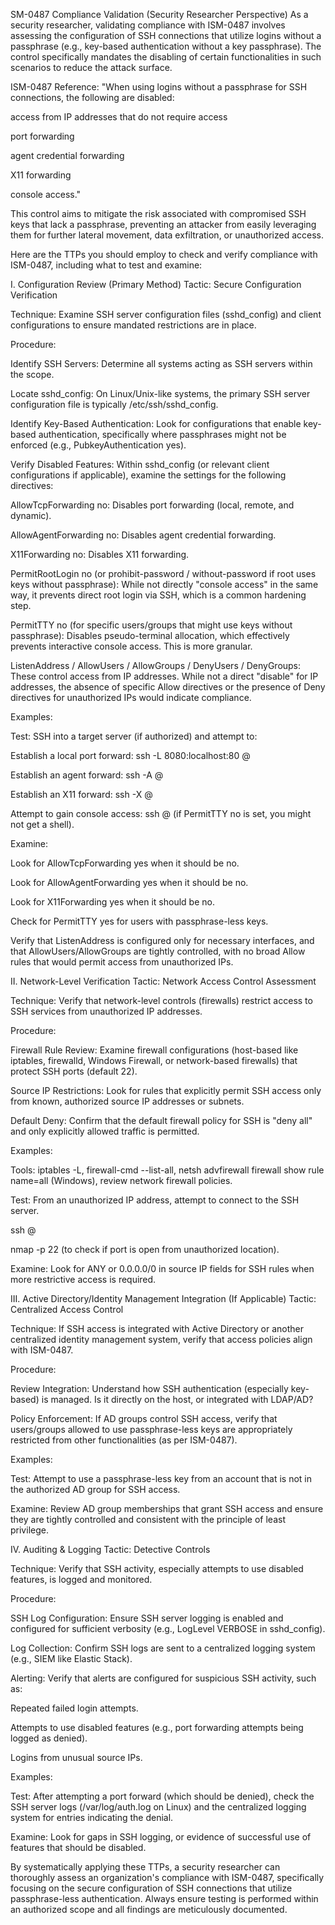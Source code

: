 SM-0487 Compliance Validation (Security Researcher Perspective)
As a security researcher, validating compliance with ISM-0487 involves assessing the configuration of SSH connections that utilize logins without a passphrase (e.g., key-based authentication without a key passphrase). The control specifically mandates the disabling of certain functionalities in such scenarios to reduce the attack surface.

ISM-0487 Reference:
"When using logins without a passphrase for SSH connections, the following are disabled:

access from IP addresses that do not require access

port forwarding

agent credential forwarding

X11 forwarding

console access."

This control aims to mitigate the risk associated with compromised SSH keys that lack a passphrase, preventing an attacker from easily leveraging them for further lateral movement, data exfiltration, or unauthorized access.

Here are the TTPs you should employ to check and verify compliance with ISM-0487, including what to test and examine:

I. Configuration Review (Primary Method)
Tactic: Secure Configuration Verification

Technique: Examine SSH server configuration files (sshd_config) and client configurations to ensure mandated restrictions are in place.

Procedure:

Identify SSH Servers: Determine all systems acting as SSH servers within the scope.

Locate sshd_config: On Linux/Unix-like systems, the primary SSH server configuration file is typically /etc/ssh/sshd_config.

Identify Key-Based Authentication: Look for configurations that enable key-based authentication, specifically where passphrases might not be enforced (e.g., PubkeyAuthentication yes).

Verify Disabled Features: Within sshd_config (or relevant client configurations if applicable), examine the settings for the following directives:

AllowTcpForwarding no: Disables port forwarding (local, remote, and dynamic).

AllowAgentForwarding no: Disables agent credential forwarding.

X11Forwarding no: Disables X11 forwarding.

PermitRootLogin no (or prohibit-password / without-password if root uses keys without passphrase): While not directly "console access" in the same way, it prevents direct root login via SSH, which is a common hardening step.

PermitTTY no (for specific users/groups that might use keys without passphrase): Disables pseudo-terminal allocation, which effectively prevents interactive console access. This is more granular.

ListenAddress / AllowUsers / AllowGroups / DenyUsers / DenyGroups: These control access from IP addresses. While not a direct "disable" for IP addresses, the absence of specific Allow directives or the presence of Deny directives for unauthorized IPs would indicate compliance.

Examples:

Test: SSH into a target server (if authorized) and attempt to:

Establish a local port forward: ssh -L 8080:localhost:80 <user>@<server>

Establish an agent forward: ssh -A <user>@<server>

Establish an X11 forward: ssh -X <user>@<server>

Attempt to gain console access: ssh <user>@<server> (if PermitTTY no is set, you might not get a shell).

Examine:

Look for AllowTcpForwarding yes when it should be no.

Look for AllowAgentForwarding yes when it should be no.

Look for X11Forwarding yes when it should be no.

Check for PermitTTY yes for users with passphrase-less keys.

Verify that ListenAddress is configured only for necessary interfaces, and that AllowUsers/AllowGroups are tightly controlled, with no broad Allow rules that would permit access from unauthorized IPs.

II. Network-Level Verification
Tactic: Network Access Control Assessment

Technique: Verify that network-level controls (firewalls) restrict access to SSH services from unauthorized IP addresses.

Procedure:

Firewall Rule Review: Examine firewall configurations (host-based like iptables, firewalld, Windows Firewall, or network-based firewalls) that protect SSH ports (default 22).

Source IP Restrictions: Look for rules that explicitly permit SSH access only from known, authorized source IP addresses or subnets.

Default Deny: Confirm that the default firewall policy for SSH is "deny all" and only explicitly allowed traffic is permitted.

Examples:

Tools: iptables -L, firewall-cmd --list-all, netsh advfirewall firewall show rule name=all (Windows), review network firewall policies.

Test: From an unauthorized IP address, attempt to connect to the SSH server.

ssh <user>@<server>

nmap -p 22 <server> (to check if port is open from unauthorized location).

Examine: Look for ANY or 0.0.0.0/0 in source IP fields for SSH rules when more restrictive access is required.

III. Active Directory/Identity Management Integration (If Applicable)
Tactic: Centralized Access Control

Technique: If SSH access is integrated with Active Directory or another centralized identity management system, verify that access policies align with ISM-0487.

Procedure:

Review Integration: Understand how SSH authentication (especially key-based) is managed. Is it directly on the host, or integrated with LDAP/AD?

Policy Enforcement: If AD groups control SSH access, verify that users/groups allowed to use passphrase-less keys are appropriately restricted from other functionalities (as per ISM-0487).

Examples:

Test: Attempt to use a passphrase-less key from an account that is not in the authorized AD group for SSH access.

Examine: Review AD group memberships that grant SSH access and ensure they are tightly controlled and consistent with the principle of least privilege.

IV. Auditing & Logging
Tactic: Detective Controls

Technique: Verify that SSH activity, especially attempts to use disabled features, is logged and monitored.

Procedure:

SSH Log Configuration: Ensure SSH server logging is enabled and configured for sufficient verbosity (e.g., LogLevel VERBOSE in sshd_config).

Log Collection: Confirm SSH logs are sent to a centralized logging system (e.g., SIEM like Elastic Stack).

Alerting: Verify that alerts are configured for suspicious SSH activity, such as:

Repeated failed login attempts.

Attempts to use disabled features (e.g., port forwarding attempts being logged as denied).

Logins from unusual source IPs.

Examples:

Test: After attempting a port forward (which should be denied), check the SSH server logs (/var/log/auth.log on Linux) and the centralized logging system for entries indicating the denial.

Examine: Look for gaps in SSH logging, or evidence of successful use of features that should be disabled.

By systematically applying these TTPs, a security researcher can thoroughly assess an organization's compliance with ISM-0487, specifically focusing on the secure configuration of SSH connections that utilize passphrase-less authentication. Always ensure testing is performed within an authorized scope and all findings are meticulously documented.
